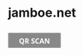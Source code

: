 # jamboe.net
<html>
<head>
<meta http-equiv="Content-type" content="text/html;charset=UTF-8">
<meta name="viewport" content="width=device-width, initial-scale=1.0"/>
<title>QR SCAN</title>
<style type="text/css">
.parent{
background: url('scan-icon.gif') no-repeat center; 
 position: absolute;
 display:block;
  top: 0;
  left: 0;
  }
.modal {
display: none; 
position: fixed; 
z-index: 1;
padding-top: 30px;
left: 0;
top: 0;
width: 100%; 
height: 100%; 
overflow: auto; 
background-color: rgb(0,0,0); 
background-color: rgba(0,0,0,0.4); 
}
.modal-content {
background-color: #000;
margin: auto;
padding: 10px;
border: 2px solid #111;
width: 260px;
-moz-border-radius:3px; 
-khtml-border-radius:5px; 
-webkit-border-radius:5px ; 
border-radius:5px ;
color:red;
font-weight:bold
}
.close {float: right;
font-size: 15px;
font-weight: bold;}
.close:hover,.close:focus {
text-decoration: none;
cursor: pointer;
}
#mainbody{
width:100%;
display:none;
}
.selector{
	display:none;
	visibility: hidden;
}
#result{
display:none;
	visibility: hidden;
}

#v{
width:240px;
height:200px;
}
#qr-canvas{
display:none;
}
#outdiv{
padding:0;
width:240px;
height:200px;
border: solid;
border-width: 3px 3px 3px 3px;
-moz-border-radius:3px; 
-khtml-border-radius:5px; 
-webkit-border-radius:5px ; 
border-radius:5px ;
color:#555;
background: #000;
}
.tsel{
padding:0;
}
blink {
    -webkit-animation: 2s linear infinite condemned_blink_effect; // for android
    animation: 2s linear infinite condemned_blink_effect;
}
@-webkit-keyframes condemned_blink_effect { // for android
    0% {
        visibility: hidden;
    }
    50% {
        visibility: hidden;
    }
    100% {
        visibility: visible;
    }
}
@keyframes condemned_blink_effect {
    0% {
        visibility: hidden;
    }
    50% {
        visibility: hidden;
    }
    100% {
        visibility: visible;
    }
}
</style>
<script type="text/javascript" src="llqrcode.js"></script>
<script type="text/javascript" src="webqr.js"></script>
</head>
<body>
<button style="margin-right:10px; width: 120px;height: 35px;background: #888;border: 2px solid #999;cursor: pointer;border-radius: 2px;	color: #fff;font-family: 'Open Sans', sans-serif;font-size: 16px;font-weight: bold;padding: 6px;margin-top: 10px;" id="myBtn">QR SCAN</button>




<div id="myModal" class="modal">
<div class="modal-content">
<center><span class="scanning">▒▒▒▒▒▒▒<blink> ▓ scanning ▓ </blink>▒▒▒▒▒▒▒</span></center>
<div id="mainbody">
<div class="selector" id="webcamimg" onclick="setwebcam()" align="left" ></div>
<table class="tsel" border="0" width="100%">
<td valign="top" align="center" width="50%">
<table class="tsel" border="0">
<td colspan="1" align="center">
<div id="outdiv"></div>
</td>
</table>
</td>
<div id="result"></div>
</table>
<span class="close"></span>
<center><span style="font-weight:bold;font-size:12px; color:#999;">Scan QR code yang ada pada vouhcer anda</span></center>
</div>
<canvas id="qr-canvas" width="100%" height="100%"></canvas>
</div>
</div>
<script type="text/javascript">
var modal = document.getElementById('myModal');
var btn = document.getElementById("myBtn");
var span = document.getElementsByClassName("close")[0];
btn.onclick = function() {
modal.style.display = "block";
}
span.onclick = function() {
modal.style.display = "none";
}
window.onclick = function(event) {
if (event.target == modal) {
modal.style.display = "none";
}
}
</script>
<script type="text/javascript">load();</script>
</body>
</html>
